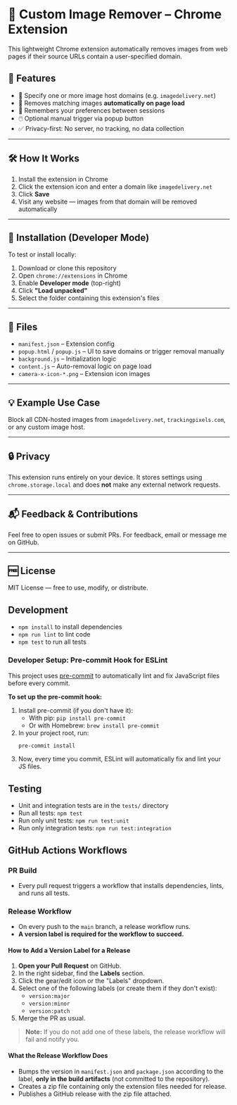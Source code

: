 # 🧹 Custom Image Remover – Chrome Extension

This lightweight Chrome extension automatically removes images from web pages if their source URLs contain a user-specified domain.

## 🚀 Features

- 🔧 Specify one or more image host domains (e.g. `imagedelivery.net`)
- 🧼 Removes matching images **automatically on page load**
- 🧠 Remembers your preferences between sessions
- 🖱️ Optional manual trigger via popup button
- ✅ Privacy-first: No server, no tracking, no data collection

---

## 🛠 How It Works

1. Install the extension in Chrome
2. Click the extension icon and enter a domain like `imagedelivery.net`
3. Click **Save**
4. Visit any website — images from that domain will be removed automatically

---

## 🔧 Installation (Developer Mode)

To test or install locally:

1. Download or clone this repository
2. Open `chrome://extensions` in Chrome
3. Enable **Developer mode** (top-right)
4. Click **"Load unpacked"**
5. Select the folder containing this extension's files

---

## 📁 Files

- `manifest.json` – Extension config
- `popup.html` / `popup.js` – UI to save domains or trigger removal manually
- `background.js` – Initialization logic
- `content.js` – Auto-removal logic on page load
- `camera-x-icon-*.png` – Extension icon images

---

## 💡 Example Use Case

Block all CDN-hosted images from `imagedelivery.net`, `trackingpixels.com`, or any custom image host.

---

## 🔒 Privacy

This extension runs entirely on your device. It stores settings using `chrome.storage.local` and does **not** make any external network requests.

---

## 📬 Feedback & Contributions

Feel free to open issues or submit PRs. For feedback, email or message me on GitHub.

---

## 🆓 License

MIT License — free to use, modify, or distribute.

## Development
- `npm install` to install dependencies
- `npm run lint` to lint code
- `npm test` to run all tests

### Developer Setup: Pre-commit Hook for ESLint
This project uses [pre-commit](https://pre-commit.com/) to automatically lint and fix JavaScript files before every commit.

**To set up the pre-commit hook:**
1. Install pre-commit (if you don't have it):
   - With pip: `pip install pre-commit`
   - Or with Homebrew: `brew install pre-commit`
2. In your project root, run:
   ```sh
   pre-commit install
   ```
3. Now, every time you commit, ESLint will automatically fix and lint your JS files.

## Testing
- Unit and integration tests are in the `tests/` directory
- Run all tests: `npm test`
- Run only unit tests: `npm run test:unit`
- Run only integration tests: `npm run test:integration`

## GitHub Actions Workflows

### PR Build
- Every pull request triggers a workflow that installs dependencies, lints, and runs all tests.

### Release Workflow
- On every push to the `main` branch, a release workflow runs.
- **A version label is required for the workflow to succeed.**

#### How to Add a Version Label for a Release
1. **Open your Pull Request** on GitHub.
2. In the right sidebar, find the **Labels** section.
3. Click the gear/edit icon or the "Labels" dropdown.
4. Select one of the following labels (or create them if they don't exist):
    - `version:major`
    - `version:minor`
    - `version:patch`
5. Merge the PR as usual.

> **Note:** If you do not add one of these labels, the release workflow will fail and notify you.

#### What the Release Workflow Does
- Bumps the version in `manifest.json` and `package.json` according to the label, **only in the build artifacts** (not committed to the repository).
- Creates a zip file containing only the extension files needed for release.
- Publishes a GitHub release with the zip file attached.
